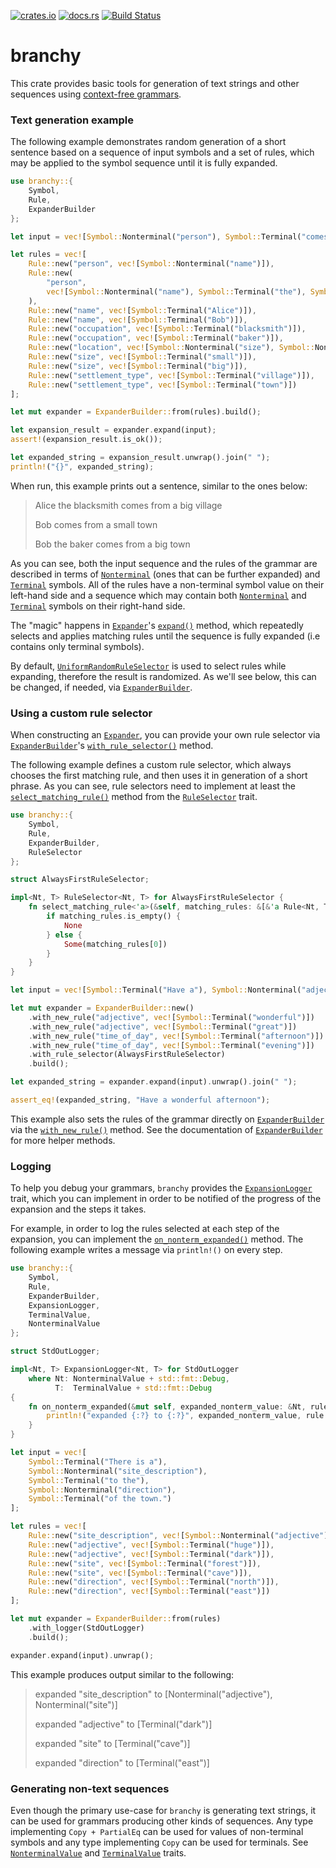 [![crates.io](http://meritbadge.herokuapp.com/branchy)](https://crates.io/crates/branchy)
[![docs.rs](https://docs.rs/branchy/badge.svg)](https://docs.rs/branchy)
[![Build Status](https://travis-ci.org/terrapass/rs-branchy.svg?branch=master)](https://travis-ci.org/terrapass/rs-branchy)

# branchy

This crate provides basic tools for generation of text strings and other sequences
using [context-free grammars](https://www.cs.rochester.edu/~nelson/courses/csc_173/grammars/cfg.html).

### Text generation example

The following example demonstrates random generation of a short sentence based on a sequence of input symbols
and a set of rules, which may be applied to the symbol sequence until it is fully expanded.

```rust
use branchy::{
    Symbol,
    Rule,
    ExpanderBuilder
};

let input = vec![Symbol::Nonterminal("person"), Symbol::Terminal("comes from a"), Symbol::Nonterminal("location")];

let rules = vec![
    Rule::new("person", vec![Symbol::Nonterminal("name")]),
    Rule::new(
        "person",
        vec![Symbol::Nonterminal("name"), Symbol::Terminal("the"), Symbol::Nonterminal("occupation")]
    ),
    Rule::new("name", vec![Symbol::Terminal("Alice")]),
    Rule::new("name", vec![Symbol::Terminal("Bob")]),
    Rule::new("occupation", vec![Symbol::Terminal("blacksmith")]),
    Rule::new("occupation", vec![Symbol::Terminal("baker")]),
    Rule::new("location", vec![Symbol::Nonterminal("size"), Symbol::Nonterminal("settlement_type")]),
    Rule::new("size", vec![Symbol::Terminal("small")]),
    Rule::new("size", vec![Symbol::Terminal("big")]),
    Rule::new("settlement_type", vec![Symbol::Terminal("village")]),
    Rule::new("settlement_type", vec![Symbol::Terminal("town")])
];

let mut expander = ExpanderBuilder::from(rules).build();

let expansion_result = expander.expand(input);
assert!(expansion_result.is_ok());

let expanded_string = expansion_result.unwrap().join(" ");
println!("{}", expanded_string);
```

When run, this example prints out a sentence, similar to the ones below:

>    Alice the blacksmith comes from a big village
>
>    Bob comes from a small town
>
>    Bob the baker comes from a big town

As you can see, both the input sequence and the rules of the grammar are described in terms of
[`Nonterminal`](https://docs.rs/sloth/0.1.0/branchy/enum.Symbol.html#variant.Nonterminal) (ones that can be further expanded)
and [`Terminal`](https://docs.rs/sloth/0.1.0/branchy/enum.Symbol.html#variant.Terminal) symbols.
All of the rules have a non-terminal symbol value on their left-hand side and a sequence which
may contain both [`Nonterminal`](https://docs.rs/sloth/0.1.0/branchy/enum.Symbol.html#variant.Nonterminal) and
[`Terminal`](https://docs.rs/sloth/0.1.0/branchy/enum.Symbol.html#variant.Terminal) symbols on their right-hand side.

The "magic" happens in [`Expander`](https://docs.rs/sloth/0.1.0/branchy/struct.Expander.html)'s [`expand()`](https://docs.rs/sloth/0.1.0/branchy/struct.Expander.html#method.expand) method,
which repeatedly selects and applies matching rules until the sequence is fully expanded
(i.e contains only terminal symbols).

By default, [`UniformRandomRuleSelector`](https://docs.rs/sloth/0.1.0/branchy/struct.UniformRandomRuleSelector.html) is used
to select rules while expanding, therefore the result is randomized. As we'll see below,
this can be changed, if needed, via [`ExpanderBuilder`](https://docs.rs/sloth/0.1.0/branchy/struct.ExpanderBuilder.html).

### Using a custom rule selector

When constructing an [`Expander`](https://docs.rs/sloth/0.1.0/branchy/struct.Expander.html), you can provide your own
rule selector via [`ExpanderBuilder`](https://docs.rs/sloth/0.1.0/branchy/struct.ExpanderBuilder.html)'s
[`with_rule_selector()`](https://docs.rs/sloth/0.1.0/branchy/struct.ExpanderBuilder.html#method.with_rule_selector) method.

The following example defines a custom rule selector, which always chooses the first
matching rule, and then  uses it in generation of a short phrase.
As you can see, rule selectors need to implement at least the
[`select_matching_rule()`](https://docs.rs/sloth/0.1.0/branchy/trait.RuleSelector.html#method.select_matching_rule) method
from the [`RuleSelector`](https://docs.rs/sloth/0.1.0/branchy/trait.RuleSelector.html) trait.

```rust
use branchy::{
    Symbol,
    Rule,
    ExpanderBuilder,
    RuleSelector
};

struct AlwaysFirstRuleSelector;

impl<Nt, T> RuleSelector<Nt, T> for AlwaysFirstRuleSelector {
    fn select_matching_rule<'a>(&self, matching_rules: &[&'a Rule<Nt, T>]) -> Option<&'a Rule<Nt, T>> {
        if matching_rules.is_empty() {
            None
        } else {
            Some(matching_rules[0])
        }
    }
}

let input = vec![Symbol::Terminal("Have a"), Symbol::Nonterminal("adjective"), Symbol::Nonterminal("time_of_day")];

let mut expander = ExpanderBuilder::new()
    .with_new_rule("adjective", vec![Symbol::Terminal("wonderful")])
    .with_new_rule("adjective", vec![Symbol::Terminal("great")])
    .with_new_rule("time_of_day", vec![Symbol::Terminal("afternoon")])
    .with_new_rule("time_of_day", vec![Symbol::Terminal("evening")])
    .with_rule_selector(AlwaysFirstRuleSelector)
    .build();

let expanded_string = expander.expand(input).unwrap().join(" ");

assert_eq!(expanded_string, "Have a wonderful afternoon");
```
This example also sets the rules of the grammar directly on [`ExpanderBuilder`](https://docs.rs/sloth/0.1.0/branchy/struct.ExpanderBuilder.html)
via the [`with_new_rule()`](https://docs.rs/sloth/0.1.0/branchy/struct.ExpanderBuilder.html#method.with_new_rule) method. See the documentation
of [`ExpanderBuilder`](https://docs.rs/sloth/0.1.0/branchy/struct.ExpanderBuilder.html) for more helper methods.

### Logging

To help you debug your grammars, `branchy` provides the [`ExpansionLogger`](https://docs.rs/sloth/0.1.0/branchy/trait.ExpansionLogger.html) trait,
which you can implement in order to be notified of the progress of the expansion and the steps it takes.

For example, in order to log the rules selected at each step of the expansion, you can implement the
[`on_nonterm_expanded()`](https://docs.rs/sloth/0.1.0/branchy/trait.ExpansionLogger.html#method.on_nonterm_expanded) method. The following example
writes a message via `println!()` on every step.

```rust
use branchy::{
    Symbol,
    Rule,
    ExpanderBuilder,
    ExpansionLogger,
    TerminalValue,
    NonterminalValue
};

struct StdOutLogger;

impl<Nt, T> ExpansionLogger<Nt, T> for StdOutLogger
    where Nt: NonterminalValue + std::fmt::Debug,
          T:  TerminalValue + std::fmt::Debug
{
    fn on_nonterm_expanded(&mut self, expanded_nonterm_value: &Nt, rule: &Rule<Nt, T>) {
        println!("expanded {:?} to {:?}", expanded_nonterm_value, rule.replacement);
    }
}

let input = vec![
    Symbol::Terminal("There is a"),
    Symbol::Nonterminal("site_description"),
    Symbol::Terminal("to the"),
    Symbol::Nonterminal("direction"),
    Symbol::Terminal("of the town.")
];

let rules = vec![
    Rule::new("site_description", vec![Symbol::Nonterminal("adjective"), Symbol::Nonterminal("site")]),
    Rule::new("adjective", vec![Symbol::Terminal("huge")]),
    Rule::new("adjective", vec![Symbol::Terminal("dark")]),
    Rule::new("site", vec![Symbol::Terminal("forest")]),
    Rule::new("site", vec![Symbol::Terminal("cave")]),
    Rule::new("direction", vec![Symbol::Terminal("north")]),
    Rule::new("direction", vec![Symbol::Terminal("east")])
];

let mut expander = ExpanderBuilder::from(rules)
    .with_logger(StdOutLogger)
    .build();

expander.expand(input).unwrap();
```
This example produces output similar to the following:

> expanded "site_description" to [Nonterminal("adjective"), Nonterminal("site")]
>
> expanded "adjective" to [Terminal("dark")]
>
> expanded "site" to [Terminal("cave")]
>
> expanded "direction" to [Terminal("east")]

### Generating non-text sequences

Even though the primary use-case for `branchy` is generating text strings, it can be used for
grammars producing other kinds of sequences. Any type implementing `Copy + PartialEq` can be
used for values of non-terminal symbols and any type implementing `Copy` can be used for
terminals. See [`NonterminalValue`](https://docs.rs/sloth/0.1.0/branchy/trait.NonterminalValue.html) and
[`TerminalValue`](https://docs.rs/sloth/0.1.0/branchy/trait.TerminalValue.html) traits.
